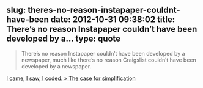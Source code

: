 slug: theres-no-reason-instapaper-couldnt-have-been
date: 2012-10-31 09:38:02
title: There’s no reason Instapaper couldn’t have been developed by a...
type: quote
---

> There’s no reason Instapaper couldn’t have been developed by a newspaper, much like there’s no reason Craigslist couldn’t have been developed by a newspaper.

[I came, I saw, I coded. » The case for simplification](http://heatherjaybillings.com/blog/2012/10/the-case-for-simplification/)
